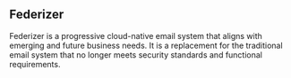 ## Federizer
Federizer is a progressive cloud-native email system that aligns with emerging and future business needs. It is a replacement for the traditional email system that no longer meets security standards and functional requirements.
